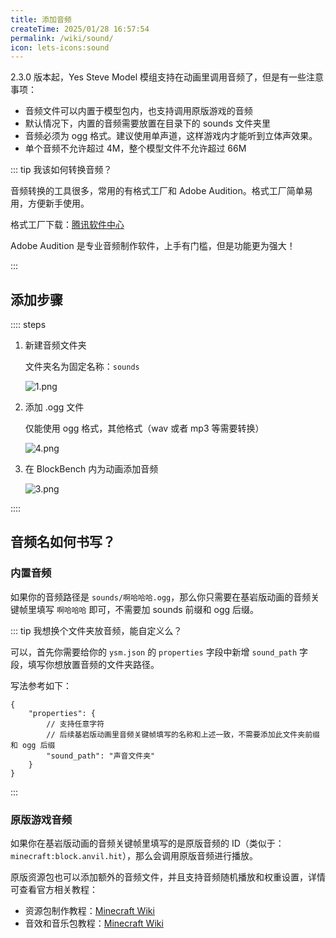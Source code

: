 ```yaml
---
title: 添加音频
createTime: 2025/01/28 16:57:54
permalink: /wiki/sound/
icon: lets-icons:sound
---
```


2.3.0 版本起，Yes Steve Model 模组支持在动画里调用音频了，但是有一些注意事项：

- 音频文件可以内置于模型包内，也支持调用原版游戏的音频
- 默认情况下，内置的音频需要放置在目录下的 sounds 文件夹里
- 音频必须为 ogg 格式。建议使用单声道，这样游戏内才能听到立体声效果。
- 单个音频不允许超过 4M，整个模型文件不允许超过 66M

::: tip 我该如何转换音频？

音频转换的工具很多，常用的有格式工厂和 Adobe Audition。格式工厂简单易用，方便新手使用。

格式工厂下载：[腾讯软件中心](https://pc.qq.com/detail/11/detail_1511.html)

Adobe Audition 是专业音频制作软件，上手有门槛，但是功能更为强大！

:::

## 添加步骤

:::: steps

1. 新建音频文件夹

    文件夹名为固定名称：`sounds`

    ![1.png](https://s2.loli.net/2025/01/30/HZMXbJgK1i6raef.png)

2. 添加 .ogg 文件

    仅能使用 ogg 格式，其他格式（wav 或者 mp3 等需要转换）

    ![4.png](https://s2.loli.net/2025/01/30/niRbwcJYmG9dqzO.png)

3. 在 BlockBench 内为动画添加音频

    ![3.png](https://s2.loli.net/2025/01/30/bQ3r4OSskhH5z7a.png)

::::

## 音频名如何书写？

### 内置音频

如果你的音频路径是 `sounds/啊哈哈哈.ogg`，那么你只需要在基岩版动画的音频关键帧里填写 `啊哈哈哈` 即可，不需要加 sounds 前缀和
ogg 后缀。

::: tip 我想换个文件夹放音频，能自定义么？

可以，首先你需要给你的 `ysm.json` 的 `properties` 字段中新增 `sound_path` 字段，填写你想放置音频的文件夹路径。

写法参考如下：

```jsonc {5}
{
    "properties": {
        // 支持任意字符
        // 后续基岩版动画里音频关键帧填写的名称和上述一致，不需要添加此文件夹前缀和 ogg 后缀
        "sound_path": "声音文件夹"
    }
}
```

:::

### 原版游戏音频

如果你在基岩版动画的音频关键帧里填写的是原版音频的 ID（类似于：`minecraft:block.anvil.hit`），那么会调用原版音频进行播放。

原版资源包也可以添加额外的音频文件，并且支持音频随机播放和权重设置，详情可查看官方相关教程：

- 资源包制作教程：[Minecraft Wiki](https://zh.minecraft.wiki/w/Tutorial:%E5%88%B6%E4%BD%9C%E8%B5%84%E6%BA%90%E5%8C%85?variant=zh-cn)
- 音效和音乐包教程：[Minecraft Wiki](https://zh.minecraft.wiki/w/Tutorial:%E5%88%B6%E4%BD%9C%E8%B5%84%E6%BA%90%E5%8C%85/%E9%9F%B3%E6%95%88%E5%92%8C%E9%9F%B3%E4%B9%90)

